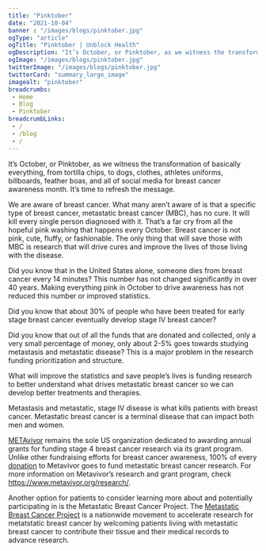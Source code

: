 ```yaml
--- 
title: "Pinktober"
date: "2021-10-04"
banner : "/images/blogs/pinktober.jpg"
ogType: "article"
ogTitle: "Pinktober | Unblock Health"
ogDescription: "It’s October, or Pinktober, as we witness the transformation of basically everything, from tortilla chips, to dogs, clothes, athletes uniforms, billboards, feather boas, and all of social media for breast cancer awareness month."
ogImage: "/images/blogs/pinktober.jpg"
twitterImage: "/images/blogs/pinktober.jpg"
twitterCard: "summary_large_image"
imagealt: "pinktober"
breadcrumbs:
 - Home
 - Blog
 - Pinktober
breadcrumbLinks:
 - / 
 - /blog
 - / 
---
```


It’s October, or Pinktober, as we witness the transformation of basically everything, from tortilla chips, to dogs, clothes, athletes uniforms, billboards, feather boas, and all of social media for breast cancer awareness month. It’s time to refresh the message. 

We are aware of breast cancer. What many aren’t aware of is that a specific type of breast cancer, metastatic breast cancer (MBC), has no cure. It will kill every single person diagnosed with it. That’s a far cry from all the hopeful pink washing that happens every October. Breast cancer is not pink, cute, fluffy, or fashionable. The only thing that will save those with MBC is research that will drive cures and improve the lives of those living with the disease.

Did you know that in the United States alone, someone dies from breast cancer every 14 minutes? This number has not changed significantly in over 40 years. Making everything pink in October to drive awareness has not reduced this number or improved statistics.

Did you know that about 30% of people who have been treated for early stage breast cancer eventually develop stage IV breast cancer? 

Did you know that out of all the funds that are donated and collected, only a very small percentage of money, only about 2-5% goes towards studying metastasis and metastatic disease? This is a major problem in the research funding prioritization and structure. 

What will improve the statistics and save people’s lives is funding research to better understand what drives metastatic breast cancer so we can develop better treatments and therapies. 

Metastasis and metastatic, stage IV disease is what kills patients with breast cancer. Metastatic breast cancer is a terminal disease that can impact both men and women.

<a href="https://www.metavivor.org/_media/uploads/files/downloads/METAvivor_Flyer_01-23-20-v2.pdf" target="_blank">METAvivor</a> remains the sole US organization dedicated to awarding annual grants for funding stage 4 breast cancer research via its grant program. Unlike other fundraising efforts for breast cancer awareness, 100% of every <a href="https://www.metavivor.org/take-action/donate/" target="_blank">donation</a> to Metavivor goes to fund metastatic breast cancer research. For more information on Metavivor’s research and grant program, check <a href="https://www.metavivor.org/research/" target="_blank">https://www.metavivor.org/research/</a>.

Another option for patients to consider learning more about and potentially participating in is the Metastatic Breast Cancer Project. The <a href="https://mbcproject.org/" target="_blank">Metastatic Breast Cancer Project</a> is a nationwide movement to accelerate research for metatstatic breast cancer by welcoming patients living with metastatic breast cancer to contribute their tissue and their medical records to advance research.
